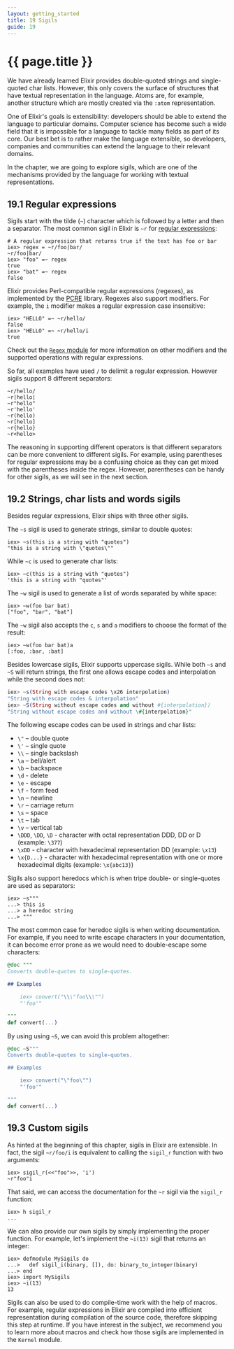 ```yaml
---
layout: getting_started
title: 19 Sigils
guide: 19
---
```


# {{ page.title }}

  <div class="toc"></div>

We have already learned Elixir provides double-quoted strings and single-quoted char lists. However, this only covers the surface of structures that have textual representation in the language. Atoms are, for example, another structure which are mostly created via the `:atom` representation.

One of Elixir's goals is extensibility: developers should be able to extend the language to particular domains. Computer science has become such a wide field that it is impossible for a language to tackle many fields as part of its core. Our best bet is to rather make the language extensible, so developers, companies and communities can extend the language to their relevant domains.

In the chapter, we are going to explore sigils, which are one of the mechanisms provided by the language for working with textual representations.

## 19.1 Regular expressions

Sigils start with the tilde (`~`) character which is followed by a letter and then a separator. The most common sigil in Elixir is `~r` for [regular expressions](https://en.wikipedia.org/wiki/Regular_Expressions):

```iex
# A regular expression that returns true if the text has foo or bar
iex> regex = ~r/foo|bar/
~r/foo|bar/
iex> "foo" =~ regex
true
iex> "bat" =~ regex
false
```

Elixir provides Perl-compatible regular expressions (regexes), as implemented by the [PCRE](http://www.pcre.org/) library. Regexes also support modifiers. For example, the `i` modifier makes a regular expression case insensitive:

```iex
iex> "HELLO" =~ ~r/hello/
false
iex> "HELLO" =~ ~r/hello/i
true
```

Check out the [`Regex` module](/docs/stable/elixir/Regex.html) for more information on other modifiers and the supported operations with regular expressions.

So far, all examples have used `/` to delimit a regular expression. However sigils support 8 different separators:

```
~r/hello/
~r|hello|
~r"hello"
~r'hello'
~r(hello)
~r[hello]
~r{hello}
~r<hello>
```

The reasoning in supporting different operators is that different separators can be more convenient to different sigils. For example, using parentheses for regular expressions may be a confusing choice as they can get mixed with the parentheses inside the regex. However, parentheses can be handy for other sigils, as we will see in the next section.

## 19.2 Strings, char lists and words sigils

Besides regular expressions, Elixir ships with three other sigils.

The `~s` sigil is used to generate strings, similar to double quotes:

```iex
iex> ~s(this is a string with "quotes")
"this is a string with \"quotes\""
```

While `~c` is used to generate char lists:

```iex
iex> ~c(this is a string with "quotes")
'this is a string with "quotes"'
```

The `~w` sigil is used to generate a list of words separated by white space:

```iex
iex> ~w(foo bar bat)
["foo", "bar", "bat"]
```

The `~w` sigil also accepts the `c`, `s` and `a` modifiers to choose the format of the result:

```iex
iex> ~w(foo bar bat)a
[:foo, :bar, :bat]
```

Besides lowercase sigils, Elixir supports uppercase sigils. While both `~s` and `~S` will return strings, the first one allows escape codes and interpolation while the second does not:

```elixir
iex> ~s(String with escape codes \x26 interpolation)
"String with escape codes & interpolation"
iex> ~S(String without escape codes and without #{interpolation})
"String without escape codes and without \#{interpolation}"
```

The following escape codes can be used in strings and char lists:

* `\"` – double quote
* `\'` – single quote
* `\\` – single backslash
* `\a` – bell/alert
* `\b` – backspace
* `\d` - delete
* `\e` - escape
* `\f` - form feed
* `\n` – newline
* `\r` – carriage return
* `\s` – space
* `\t` – tab
* `\v` – vertical tab
* `\DDD`, `\DD`, `\D` - character with octal representation DDD, DD or D (example: `\377`)
* `\xDD` - character with hexadecimal representation DD (example: `\x13`)
* `\x{D...}` - character with hexadecimal representation with one or more hexadecimal digits (example: `\x{abc13}`)

Sigils also support heredocs which is when tripe double- or single-quotes are used as separators:

```iex
iex> ~s"""
...> this is
...> a heredoc string
...> """
```

The most common case for heredoc sigils is when writing documentation. For example, if you need to write escape characters in your documentation, it can become error prone as we would need to double-escape some characters:

```elixir
@doc """
Converts double-quotes to single-quotes.

## Examples

    iex> convert("\\\"foo\\\"")
    "'foo'"

"""
def convert(...)
```

By using using `~S`, we can avoid this problem altogether:

```elixir
@doc ~S"""
Converts double-quotes to single-quotes.

## Examples

    iex> convert("\"foo\"")
    "'foo'"

"""
def convert(...)
```

## 19.3 Custom sigils

As hinted at the beginning of this chapter, sigils in Elixir are extensible. In fact, the sigil `~r/foo/i` is equivalent to calling the `sigil_r` function with two arguments:

```iex
iex> sigil_r(<<"foo">>, 'i')
~r"foo"i
```

That said, we can access the documentation for the `~r` sigil via the `sigil_r` function:

```iex
iex> h sigil_r
...
```

We can also provide our own sigils by simply implementing the proper function. For example, let's implement the `~i(13)` sigil that returns an integer:

```iex
iex> defmodule MySigils do
...>   def sigil_i(binary, []), do: binary_to_integer(binary)
...> end
iex> import MySigils
iex> ~i(13)
13
```

Sigils can also be used to do compile-time work with the help of macros. For example, regular expressions in Elixir are compiled into efficient representation during compilation of the source code, therefore skipping this step at runtime. If you have interest in the subject, we recommend you to learn more about macros and check how those sigils are implemented in the `Kernel` module.
